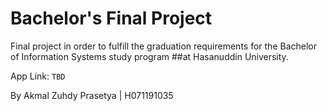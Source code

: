 # Bachelor's Final Project

Final project in order to fulfill the graduation requirements for the Bachelor of Information Systems study program ##at Hasanuddin University.

App Link: `TBD`

By Akmal Zuhdy Prasetya | H071191035
